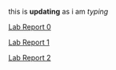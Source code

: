 this is **updating** as i am _typing_

[Lab Report 0](https://vdamani.github.io/cse15l-lab-reports/lab-report-1-week-0.html)

[Lab Report 1](https://vdamani.github.io/cse15l-lab-reports/lab-report-week1.html)

[Lab Report 2](https://vdamani.github.io/cse15l-lab-reports/lab-report-week3.html)

